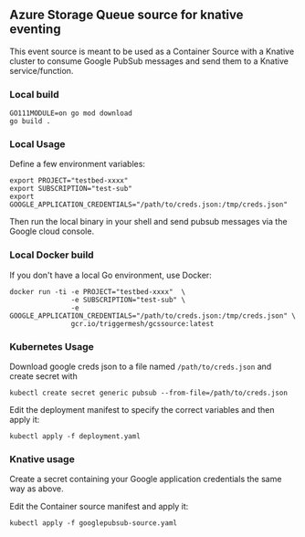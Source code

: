 ## Azure Storage Queue source for knative eventing

This event source is meant to be used as a Container Source with a Knative cluster to consume Google PubSub messages and send them to a Knative service/function.

### Local build

```
GO111MODULE=on go mod download
go build .
```

### Local Usage

Define a few environment variables:

```
export PROJECT="testbed-xxxx" 
export SUBSCRIPTION="test-sub" 
export GOOGLE_APPLICATION_CREDENTIALS="/path/to/creds.json:/tmp/creds.json"
```

Then run the local binary in your shell and send pubsub messages via the Google cloud console.


### Local Docker build

If you don't have a local Go environment, use Docker:

```
docker run -ti -e PROJECT="testbed-xxxx"  \
               -e SUBSCRIPTION="test-sub" \
               -e GOOGLE_APPLICATION_CREDENTIALS="/path/to/creds.json:/tmp/creds.json" \
               gcr.io/triggermesh/gcssource:latest
```

### Kubernetes Usage

Download google creds json to a file named `/path/to/creds.json` and create secret with

```
kubectl create secret generic pubsub --from-file=/path/to/creds.json
```

Edit the deployment manifest to specify the correct variables and then apply it:

```
kubectl apply -f deployment.yaml
```

### Knative usage

Create a secret containing your Google application credentials the same way as above.

Edit the Container source manifest and apply it:

```
kubectl apply -f googlepubsub-source.yaml
```

